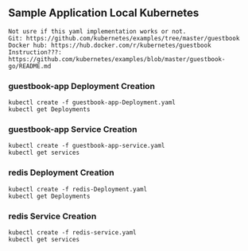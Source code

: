 ## Sample Application Local Kubernetes 

```
Not usre if this yaml implementation works or not.
Git: https://github.com/kubernetes/examples/tree/master/guestbook
Docker hub: https://hub.docker.com/r/kubernetes/guestbook
Instruction???: https://github.com/kubernetes/examples/blob/master/guestbook-go/README.md
```

### guestbook-app Deployment Creation
```
kubectl create -f guestbook-app-Deployment.yaml
kubectl get Deployments
```

### guestbook-app Service Creation
```
kubectl create -f guestbook-app-service.yaml
kubectl get services 
```

### redis Deployment Creation
```
kubectl create -f redis-Deployment.yaml
kubectl get Deployments
```

### redis Service Creation
```
kubectl create -f redis-service.yaml
kubectl get services 
```